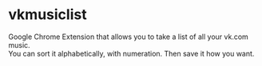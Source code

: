 # vkmusiclist
Google Chrome Extension that allows you to take a list of all your vk.com music.  
You can sort it alphabetically, with numeration. Then save it how you want.

